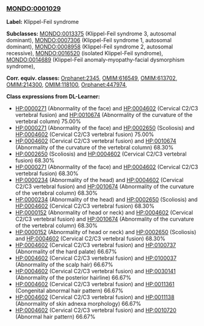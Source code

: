 
### [MONDO:0001029](http://purl.obolibrary.org/obo/MONDO_0001029)
**Label:** Klippel-Feil syndrome

**Subclasses:** [MONDO:0013375](http://purl.obolibrary.org/obo/MONDO_0013375) (Klippel-Feil syndrome 3, autosomal dominant), [MONDO:0007306](http://purl.obolibrary.org/obo/MONDO_0007306) (Klippel-Feil syndrome 1, autosomal dominant), [MONDO:0008958](http://purl.obolibrary.org/obo/MONDO_0008958) (Klippel-Feil syndrome 2, autosomal recessive), [MONDO:0016520](http://purl.obolibrary.org/obo/MONDO_0016520) (isolated Klippel-Feil syndrome), [MONDO:0014689](http://purl.obolibrary.org/obo/MONDO_0014689) (Klippel-Feil anomaly-myopathy-facial dysmorphism syndrome), 

**Corr. equiv. classes:** [Orphanet:2345](http://www.orpha.net/ORDO/Orphanet_2345), [OMIM:616549](http://purl.obolibrary.org/obo/OMIM_616549), [OMIM:613702](http://purl.obolibrary.org/obo/OMIM_613702), [OMIM:214300](http://purl.obolibrary.org/obo/OMIM_214300), [OMIM:118100](http://purl.obolibrary.org/obo/OMIM_118100), [Orphanet:447974](http://www.orpha.net/ORDO/Orphanet_447974), 

**Class expressions from DL-Learner:**

- [HP:0000271](http://purl.obolibrary.org/obo/HP_0000271) (Abnormality of the face) and [HP:0004602](http://purl.obolibrary.org/obo/HP_0004602) (Cervical C2/C3 vertebral fusion) and [HP:0010674](http://purl.obolibrary.org/obo/HP_0010674) (Abnormality of the curvature of the vertebral column) 75.00%
- [HP:0000271](http://purl.obolibrary.org/obo/HP_0000271) (Abnormality of the face) and [HP:0002650](http://purl.obolibrary.org/obo/HP_0002650) (Scoliosis) and [HP:0004602](http://purl.obolibrary.org/obo/HP_0004602) (Cervical C2/C3 vertebral fusion) 75.00%
- [HP:0004602](http://purl.obolibrary.org/obo/HP_0004602) (Cervical C2/C3 vertebral fusion) and [HP:0010674](http://purl.obolibrary.org/obo/HP_0010674) (Abnormality of the curvature of the vertebral column) 68.30%
- [HP:0002650](http://purl.obolibrary.org/obo/HP_0002650) (Scoliosis) and [HP:0004602](http://purl.obolibrary.org/obo/HP_0004602) (Cervical C2/C3 vertebral fusion) 68.30%
- [HP:0000271](http://purl.obolibrary.org/obo/HP_0000271) (Abnormality of the face) and [HP:0004602](http://purl.obolibrary.org/obo/HP_0004602) (Cervical C2/C3 vertebral fusion) 68.30%
- [HP:0000234](http://purl.obolibrary.org/obo/HP_0000234) (Abnormality of the head) and [HP:0004602](http://purl.obolibrary.org/obo/HP_0004602) (Cervical C2/C3 vertebral fusion) and [HP:0010674](http://purl.obolibrary.org/obo/HP_0010674) (Abnormality of the curvature of the vertebral column) 68.30%
- [HP:0000234](http://purl.obolibrary.org/obo/HP_0000234) (Abnormality of the head) and [HP:0002650](http://purl.obolibrary.org/obo/HP_0002650) (Scoliosis) and [HP:0004602](http://purl.obolibrary.org/obo/HP_0004602) (Cervical C2/C3 vertebral fusion) 68.30%
- [HP:0000152](http://purl.obolibrary.org/obo/HP_0000152) (Abnormality of head or neck) and [HP:0004602](http://purl.obolibrary.org/obo/HP_0004602) (Cervical C2/C3 vertebral fusion) and [HP:0010674](http://purl.obolibrary.org/obo/HP_0010674) (Abnormality of the curvature of the vertebral column) 68.30%
- [HP:0000152](http://purl.obolibrary.org/obo/HP_0000152) (Abnormality of head or neck) and [HP:0002650](http://purl.obolibrary.org/obo/HP_0002650) (Scoliosis) and [HP:0004602](http://purl.obolibrary.org/obo/HP_0004602) (Cervical C2/C3 vertebral fusion) 68.30%
- [HP:0004602](http://purl.obolibrary.org/obo/HP_0004602) (Cervical C2/C3 vertebral fusion) and [HP:0100737](http://purl.obolibrary.org/obo/HP_0100737) (Abnormality of the hard palate) 66.67%
- [HP:0004602](http://purl.obolibrary.org/obo/HP_0004602) (Cervical C2/C3 vertebral fusion) and [HP:0100037](http://purl.obolibrary.org/obo/HP_0100037) (Abnormality of the scalp hair) 66.67%
- [HP:0004602](http://purl.obolibrary.org/obo/HP_0004602) (Cervical C2/C3 vertebral fusion) and [HP:0030141](http://purl.obolibrary.org/obo/HP_0030141) (Abnormality of the posterior hairline) 66.67%
- [HP:0004602](http://purl.obolibrary.org/obo/HP_0004602) (Cervical C2/C3 vertebral fusion) and [HP:0011361](http://purl.obolibrary.org/obo/HP_0011361) (Congenital abnormal hair pattern) 66.67%
- [HP:0004602](http://purl.obolibrary.org/obo/HP_0004602) (Cervical C2/C3 vertebral fusion) and [HP:0011138](http://purl.obolibrary.org/obo/HP_0011138) (Abnormality of skin adnexa morphology) 66.67%
- [HP:0004602](http://purl.obolibrary.org/obo/HP_0004602) (Cervical C2/C3 vertebral fusion) and [HP:0010720](http://purl.obolibrary.org/obo/HP_0010720) (Abnormal hair pattern) 66.67%


